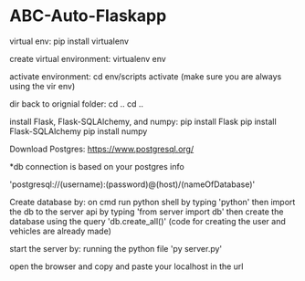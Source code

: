# ABC-Auto-Flaskapp

virtual env:
pip install virtualenv

create virtual environment:
virtualenv env

activate environment:
cd env/scripts
activate 
(make sure you are always using the vir env)

dir back to orignial folder:
cd ..
cd ..

install Flask, Flask-SQLAlchemy, and numpy:
pip install Flask
pip install Flask-SQLAlchemy
pip install numpy

Download Postgres:
https://www.postgresql.org/

*db connection is based on your postgres info

'postgresql://(username):(password)@(host)/(nameOfDatabase)'

Create database by:
on cmd run python shell by typing 'python'
then import the db to the server api by typing 'from server import db'
then create the database using the query 'db.create_all()'  (code for creating the user and vehicles are already made)

start the server by: 
running the python file 'py server.py'

open the browser and copy and paste your localhost in the url


